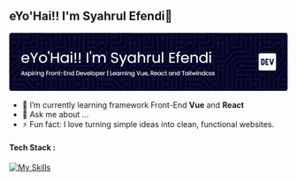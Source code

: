 ## eYo'Hai!! I'm Syahrul Efendi👋

![syahrul efendi](./asset/bg1.png)

<!--
**syhrlf-e/syhrlf-e** is a ✨ _special_ ✨ repository because its `README.md` (this file) appears on your GitHub profile.

Here are some ideas to get you started:

- 🔭 I’m currently working on ...
- 🌱 I’m currently learning ...
- 👯 I’m looking to collaborate on ...
- 🤔 I’m looking for help with ...
- 💬 Ask me about ...
- 📫 How to reach me: ...
- 😄 Pronouns: ...
- ⚡ Fun fact: ...
-->

- 🌱 I’m currently learning framework Front-End **Vue** and **React**
- 💬 Ask me about ...
- ⚡ Fun fact: I love turning simple ideas into clean, functional websites.

#### Tech Stack :

[![My Skills](https://skillicons.dev/icons?i=html,css,js,tailwind,vue&theme=dark)](https://skillicons.dev)
